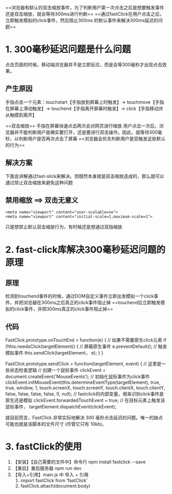 ﻿==浏览器有默认的双击缩放事件，为了判断用户第一次点击之后是想要触发事件还是双击缩放，就会等待300ms进行判断==
==通过fastClick在用户点击之后，立即触发模拟的click事件，然后阻止300ms 的默认事件来解决300ms延迟的问题==

# 1. 300毫秒延迟问题是什么问题
点击页面的时候，移动端浏览器并不是立即反应，而是会等300毫秒才出现点击效果。

## 产生原因
手指点击一个元素：touchstart【手指放到屏幕上时触发】-> touchmove【手指在屏幕上滑动触发】-> touchend【手指离开屏幕时触发】-> click【手指移动并从触摸到离开】

==双击缩放== 手指在屏幕快速点击两次会对网页进行缩放
						用户点击一次后，浏览器并不能判断用户是确实要打开，还是要进行双击操作。因此，就等待300毫秒，以判断用户是否再次点击了屏幕
						==浏览器会优先判断用户是否触发这些默认的行为==
## 解决方案
下面会讲解通过fast-slick来解决。但既然本身就是双击缩放造成的，那么就可以通过禁止双击缩放来避免这种问题
						
## 禁用缩放 ==> 双击无意义
```
<meta name="viewport" content="user-scalable=no">
<meta name="viewport" content="initial-scale=1,maximum-scale=1">
```
只是想禁止默认双击缩放行为，有时候还是想通过双指缩放

# 2. fast-click库解决300毫秒延迟问题的原理
## 原理
检测到touchend事件的时候，通过DOM自定义事件立即出发模拟一个click事件，并把浏览器在300ms之后真正的click事件阻止掉
==touchend后立即触发模拟的click事件，并把300ms真正的click事件阻止掉==
## 代码
FastClick.prototype.onTouchEnd = function(e) {
	// 如果不需要原生click元素
	if (!this.needsClick(targetElement)) {
	// 屏蔽原生事件
		e.preventDefault();
		// 触发模拟事件
		this.sendClick(targetElement， e);
	}
}

FastClick.prototype.sendClick = function(targetElement, event) {
 // 这里是一些状态检查逻辑
// 创建一个鼠标事件
 clickEvent = document.createEvent('MouseEvents');
  // 初始化鼠标事件为click事件 clickEvent.initMouseEvent(this.determineEventType(targetElement), true, true, window, 1, touch.screenX, touch.screenY, touch.clientX, touch.clientY, false, false, false, false, 0, null); 
  // fastclick的内部变量，用来识别click事件是原生还是模拟 clickEvent.forwardedTouchEvent = true; 
  // 在目标元素上触发该鼠标事件， targetElement.dispatchEvent(clickEvent);
  
就目前而言，FastClick 非常实际地解决 300 毫秒点击延迟的问题。唯一的缺点可能也就是该脚本的文件尺寸 (尽管它只有 10kb)。
# 3. fastClick的使用
1. 【安装】【自己需要的文件中】命令行 npm install fastclick --save
2. 【重启】重启服务器  npm run dev
3. 【导入+引用】main.js 中 导入 + 引用
	1. import fastClick from ‘fastClick’
	2. fastClick.attach(document.body)
